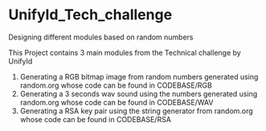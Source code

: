 # UnifyId_Tech_challenge
Designing different modules based on random numbers

This Project contains 3 main modules from the Technical challenge by UnifyId

1. Generating a RGB bitmap image from random numbers generated using random.org whose code can be found in CODEBASE/RGB
2. Generating a 3 seconds wav sound using the numbers generated using random.org whose code can be found in CODEBASE/WAV
3. Generating a RSA key pair using the string generator from random.org whose code can be found in CODEBASE/RSA

